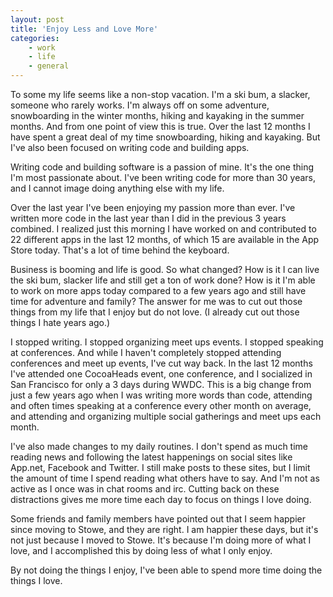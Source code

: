 ```yaml
---
layout: post
title: 'Enjoy Less and Love More'
categories:
    - work
    - life
    - general
---
```

To some my life seems like a non-stop vacation. I'm a ski bum, a slacker, someone who rarely works. I'm always off on some adventure, snowboarding in the winter months, hiking and kayaking in the summer months. And from one point of view this is true. Over the last 12 months I have spent a great deal of my time snowboarding, hiking and kayaking. But I've also been focused on writing code and building apps.

Writing code and building software is a passion of mine. It's the one thing I'm most passionate about. I've been writing code for more than 30 years, and I cannot image doing anything else with my life.

Over the last year I've been enjoying my passion more than ever. I've written more code in the last year than I did in the previous 3 years combined. I realized just this morning I have worked on and contributed to 22 different apps in the last 12 months, of which 15 are available in the App Store today. That's a lot of time behind the keyboard.

Business is booming and life is good. So what changed? How is it I can live the ski bum, slacker life and still get a ton of work done? How is it I'm able to work on more apps today compared to a few years ago and still have time for adventure and family? The answer for me was to cut out those things from my life that I enjoy but do not love. (I already cut out those things I hate years ago.)

I stopped writing. I stopped organizing meet ups events. I stopped speaking at conferences. And while I haven't completely stopped attending conferences and meet up events, I've cut way back. In the last 12 months I've attended one CocoaHeads event, one conference, and I socialized in San Francisco for only a 3 days during WWDC. This is a big change from just a few years ago when I was writing more words than code, attending and often times speaking at a conference every other month on average, and attending and organizing multiple social gatherings and meet ups each month.

I've also made changes to my daily routines. I don't spend as much time reading news and following the latest happenings on social sites like App.net, Facebook and Twitter. I still make posts to these sites, but I limit the amount of time I spend reading what others have to say. And I'm not as active as I once was in chat rooms and irc. Cutting back on these distractions gives me more time each day to focus on things I love doing.

Some friends and family members have pointed out that I seem happier since moving to Stowe, and they are right. I am happier these days, but it's not just because I moved to Stowe. It's because I'm doing more of what I love, and I accomplished this by doing less of what I only enjoy.

By not doing the things I enjoy, I've been able to spend more time doing the things I love.
